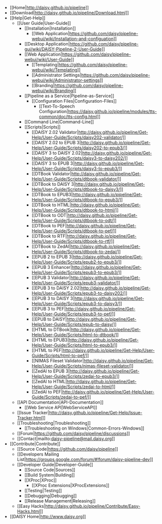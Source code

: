* [[Home|http://daisy.github.io/pipeline]]
* [[Download|http://daisy.github.io/pipeline/Download.html]]
* [[Help|Get-Help]]
  * [[User Guide|User-Guide]]
    * [[Installation|Installation]]
      * [[Web Application|https://github.com/daisy/pipeline-webui/wiki/Installation-and-configuation]]
    * [[Desktop Application|https://github.com/daisy/pipeline-gui/wiki/DAISY-Pipeline-2-User-Guide]]
    * [[Web Application|https://github.com/daisy/pipeline-webui/wiki/User-Guide]]
      * [[Templating|https://github.com/daisy/pipeline-webui/wiki/Templating]]
      * [[Administrator Settings|https://github.com/daisy/pipeline-webui/wiki/Administrator-settings]]
      * [[Branding|https://github.com/daisy/pipeline-webui/wiki/Branding]]
    * [[Pipeline as a Service|Pipeline-as-Service]]
      * [[Configuration Files|Configuration-Files]]
        * [[Text-To-Speech Configuration|https://daisy.github.io/pipeline/modules/tts-common/doc/tts-config.html]]
    * [[Command Line|Command-Line]]
    * [[Scripts|Scripts]]
      * [[DAISY 2.02 Validator|http://daisy.github.io/pipeline/Get-Help/User-Guide/Scripts/daisy202-validator/]]
      * [[DAISY 2.02 to EPUB 3|http://daisy.github.io/pipeline/Get-Help/User-Guide/Scripts/daisy202-to-epub3/]]
      * [[DAISY 3 to DAISY 2.02|http://daisy.github.io/pipeline/Get-Help/User-Guide/Scripts/daisy3-to-daisy202/]]
      * [[DAISY 3 to EPUB 3|http://daisy.github.io/pipeline/Get-Help/User-Guide/Scripts/daisy3-to-epub3/]]
      * [[DTBook Validator|http://daisy.github.io/pipeline/Get-Help/User-Guide/Scripts/dtbook-validator/]]
      * [[DTBook to DAISY 3|http://daisy.github.io/pipeline/Get-Help/User-Guide/Scripts/dtbook-to-daisy3/]]
      * [[DTBook to EPUB3|http://daisy.github.io/pipeline/Get-Help/User-Guide/Scripts/dtbook-to-epub3/]]
      * [[DTBook to HTML|http://daisy.github.io/pipeline/Get-Help/User-Guide/Scripts/dtbook-to-html/]]
      * [[DTBook to ODT|http://daisy.github.io/pipeline/Get-Help/User-Guide/Scripts/dtbook-to-odt/]]
      * [[DTBook to PEF|http://daisy.github.io/pipeline/Get-Help/User-Guide/Scripts/dtbook-to-pef/]]
      * [[DTBook to RTF|http://daisy.github.io/pipeline/Get-Help/User-Guide/Scripts/dtbook-to-rtf/]]
      * [[DTBook to ZedAI|http://daisy.github.io/pipeline/Get-Help/User-Guide/Scripts/dtbook-to-zedai/]]
      * [[EPUB 2 to EPUB 3|http://daisy.github.io/pipeline/Get-Help/User-Guide/Scripts/epub2-to-epub3/]]
      * [[EPUB 3 Enhancer|http://daisy.github.io/pipeline/Get-Help/User-Guide/Scripts/epub3-to-epub3/]]
      * [[EPUB 3 Validator|http://daisy.github.io/pipeline/Get-Help/User-Guide/Scripts/epub3-validator/]]
      * [[EPUB 3 to DAISY 2.02|http://daisy.github.io/pipeline/Get-Help/User-Guide/Scripts/epub3-to-daisy202/]]
      * [[EPUB 3 to DAISY 3|http://daisy.github.io/pipeline/Get-Help/User-Guide/Scripts/epub3-to-daisy3/]]
      * [[EPUB 3 to PEF|http://daisy.github.io/pipeline/Get-Help/User-Guide/Scripts/epub3-to-pef/]]
      * [[EPUB to DAISY|http://daisy.github.io/pipeline/Get-Help/User-Guide/Scripts/epub-to-daisy/]]
      * [[HTML to DTBook|http://daisy.github.io/pipeline/Get-Help/User-Guide/Scripts/html-to-dtbook/]]
      * [[HTML to EPUB3|http://daisy.github.io/pipeline/Get-Help/User-Guide/Scripts/html-to-epub3/]]
      * [[HTML to PEF|http://daisy.github.io/pipeline/Get-Help/User-Guide/Scripts/html-to-pef/]]
      * [[NIMAS Fileset Validator|http://daisy.github.io/pipeline/Get-Help/User-Guide/Scripts/nimas-fileset-validator/]]
      * [[ZedAI to EPUB 3|http://daisy.github.io/pipeline/Get-Help/User-Guide/Scripts/zedai-to-epub3/]]
      * [[ZedAI to HTML|http://daisy.github.io/pipeline/Get-Help/User-Guide/Scripts/zedai-to-html/]]
      * [[ZedAI to PEF|http://daisy.github.io/pipeline/Get-Help/User-Guide/Scripts/zedai-to-pef/]]
  * [[API Documentation|API-Documentation]]
    * [[Web Service API|WebServiceAPI]]
  * [[Issue Tracker|http://daisy.github.io/pipeline/Get-Help/Issue-Tracker.html]]
  * [[Troubleshooting|Troubleshooting]]
    * [[Troubleshooting on Windows|Common-Errors-Windows]]
  * [[Forum|https://github.com/daisy/pipeline/discussions]]
  * [[Contact|mailto:daisy-pipeline@mail.daisy.org]]
* [[Contribute​|Contribute]]
  * [[Source Code|https://github.com/daisy/pipeline]]
  * [[Developers Mailing List|https://groups.google.com/forum/#!forum/daisy-pipeline-dev]]
  * [[Developer Guide|Developer-Guide]]
    * [[Source Code|Sources]]
    * [[Build System|Building]]
    * [[XProc|XProc]]
      * [[XProc Extensions|XProcExtensions]]
    * [[Testing|Testing]]
    * [[Debugging|Debugging]]
    * [[Release Management|Releasing]]
  * [[Easy Hacks|http://daisy.github.io/pipeline/Contribute/Easy-Hacks.html]]
* [[DAISY Home|http://www.daisy.org]]
